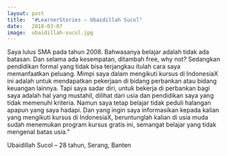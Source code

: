 ```yaml
---
layout: post
title:  "#LearnerStories – Ubaidillah Sucol"
date:   2018-03-07
image:  ubaidillah-sucol.jpg
---
```


Saya lulus SMA pada tahun 2008. Bahwasanya belajar adalah tidak ada batasan. Dan selama ada kesempatan, ditambah free, why not? Sedangkan pendidikan formal yang tidak bisa terjangkau itulah cara saya memanfaatkan peluang. Mimpi saya dalam mengikuti kursus di IndonesiaX ini adalah untuk mendapatkan pekerjaan di bidang perbankan atau bidang keuangan lainnya. Tapi saya sadar diri, untuk bekerja di perbankan bagi saya adalah hal yang mustahil, dilihat dari usia dan pendidikan saya yang tidak memenuhi kriteria. Namun saya tetap belajar tidak peduli halangan apapun yang saya hadapi. Dan yang ingin saya informasikan kepada kalian yang mengikuti kursus di IndonesiaX, beruntunglah kalian di usia muda sudah menemukan program kursus gratis ini, semangat belajar yang tidak mengenal batas usia.”

Ubaidillah Sucol – 28 tahun, Serang, Banten
